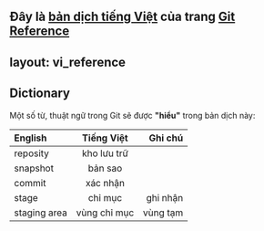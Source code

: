 Đây là [bản dịch tiếng Việt][vi] của trang [Git Reference][en]
---
layout: vi_reference
---

[vi]: http://gitref.org/vi "Tham khảo Git"
[en]: http://gitref.org/ "Git Reference"

## Dictionary

Một số từ, thuật ngữ trong Git sẽ được __"hiểu"__ trong bản dịch này:

| English    | Tiếng Việt | Ghi chú |
|:-----------|:----------:|--------:|
|reposity    |kho lưu trữ |         |
|snapshot    |bản sao     |         |
|commit      |xác nhận    |         |
|stage       |chỉ mục     |ghi nhận |
|staging area|vùng chỉ mục|vùng tạm |
